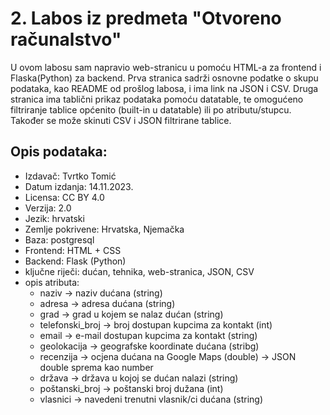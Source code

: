 # 2. Labos iz predmeta "Otvoreno računalstvo"
U ovom labosu sam napravio web-stranicu u pomoću HTML-a za frontend i Flaska(Python) za backend. Prva stranica sadrži osnovne podatke o skupu podataka, kao README od prošlog labosa, i ima link na JSON i CSV. Druga stranica ima tablični prikaz podataka pomoću datatable, te omogućeno filtriranje tablice općenito (built-in u datatable) ili po atributu/stupcu. Također se može skinuti CSV i JSON filtrirane tablice. 
## Opis podataka:
- Izdavač: Tvrtko Tomić
- Datum izdanja: 14.11.2023.
- Licensa: CC BY 4.0
- Verzija: 2.0
- Jezik: hrvatski
- Zemlje pokrivene: Hrvatska, Njemačka
- Baza: postgresql
- Frontend: HTML + CSS
- Backend: Flask (Python)
- ključne riječi: dućan, tehnika, web-stranica, JSON, CSV
- opis atributa:
    - naziv -> naziv dućana (string)
    - adresa -> adresa dućana (string)
    - grad -> grad u kojem se nalaz dućan (string)
    - telefonski_broj -> broj dostupan kupcima za kontakt (int)
    - email -> e-mail dostupan kupcima za kontakt (string)
    - geolokacija -> geografske koordinate dućana (stribg)
    - recenzija -> ocjena dućana na Google Maps (double) -> JSON double sprema kao number
    - država -> država u kojoj se dućan nalazi (string)
    - poštanski_broj -> poštanski broj dužana (int)
    - vlasnici -> navedeni trenutni vlasnik/ci dućana (string)
